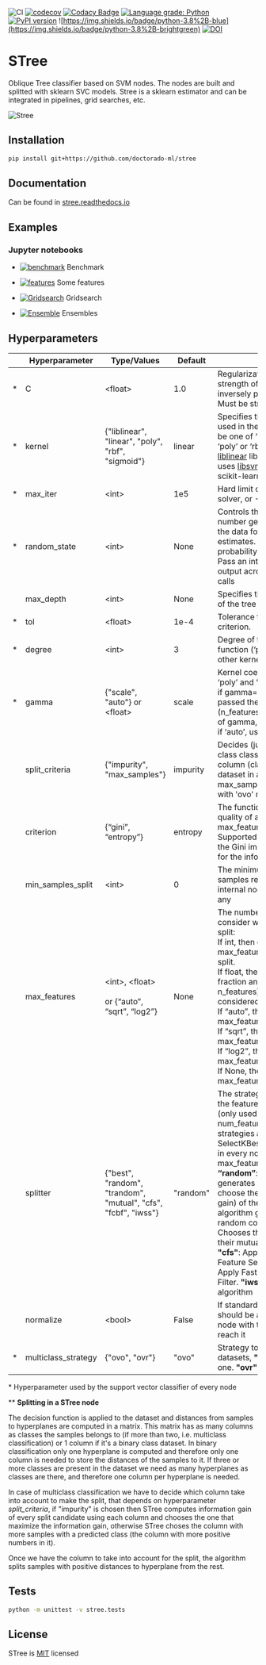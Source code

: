![CI](https://github.com/Doctorado-ML/STree/workflows/CI/badge.svg)
[![codecov](https://codecov.io/gh/doctorado-ml/stree/branch/master/graph/badge.svg)](https://codecov.io/gh/doctorado-ml/stree)
[![Codacy Badge](https://app.codacy.com/project/badge/Grade/35fa3dfd53a24a339344b33d9f9f2f3d)](https://www.codacy.com/gh/Doctorado-ML/STree?utm_source=github.com&utm_medium=referral&utm_content=Doctorado-ML/STree&utm_campaign=Badge_Grade)
[![Language grade: Python](https://img.shields.io/lgtm/grade/python/g/Doctorado-ML/STree.svg?logo=lgtm&logoWidth=18)](https://lgtm.com/projects/g/Doctorado-ML/STree/context:python)
[![PyPI version](https://badge.fury.io/py/STree.svg)](https://badge.fury.io/py/STree)
![https://img.shields.io/badge/python-3.8%2B-blue](https://img.shields.io/badge/python-3.8%2B-brightgreen)
[![DOI](https://zenodo.org/badge/262658230.svg)](https://zenodo.org/badge/latestdoi/262658230)

# STree

Oblique Tree classifier based on SVM nodes. The nodes are built and splitted with sklearn SVC models. Stree is a sklearn estimator and can be integrated in pipelines, grid searches, etc.

![Stree](https://raw.github.com/doctorado-ml/stree/master/example.png)

## Installation

```bash
pip install git+https://github.com/doctorado-ml/stree
```

## Documentation

Can be found in [stree.readthedocs.io](https://stree.readthedocs.io/en/stable/)

## Examples

### Jupyter notebooks

- [![benchmark](https://colab.research.google.com/assets/colab-badge.svg)](https://colab.research.google.com/github/Doctorado-ML/STree/blob/master/notebooks/benchmark.ipynb) Benchmark

- [![features](https://colab.research.google.com/assets/colab-badge.svg)](https://colab.research.google.com/github/Doctorado-ML/STree/blob/master/notebooks/features.ipynb) Some features

- [![Gridsearch](https://colab.research.google.com/assets/colab-badge.svg)](https://colab.research.google.com/github/Doctorado-ML/STree/blob/master/notebooks/gridsearch.ipynb) Gridsearch

- [![Ensemble](https://colab.research.google.com/assets/colab-badge.svg)](https://colab.research.google.com/github/Doctorado-ML/STree/blob/master/notebooks/ensemble.ipynb) Ensembles

## Hyperparameters

|     | **Hyperparameter**  | **Type/Values**                                                | **Default** | **Meaning**                                                                                                                                                                                                                                                                                                                                                                                                                                                                                                                                                                                                                             |
| --- | ------------------- | -------------------------------------------------------------- | ----------- | --------------------------------------------------------------------------------------------------------------------------------------------------------------------------------------------------------------------------------------------------------------------------------------------------------------------------------------------------------------------------------------------------------------------------------------------------------------------------------------------------------------------------------------------------------------------------------------------------------------------------------------- |
| \*  | C                   | \<float\>                                                      | 1.0         | Regularization parameter. The strength of the regularization is inversely proportional to C. Must be strictly positive.                                                                                                                                                                                                                                                                                                                                                                                                                                                                                                                 |
| \*  | kernel              | {"liblinear", "linear", "poly", "rbf", "sigmoid"}              | linear      | Specifies the kernel type to be used in the algorithm. It must be one of ‘liblinear’, ‘linear’, ‘poly’ or ‘rbf’. liblinear uses [liblinear](https://www.csie.ntu.edu.tw/~cjlin/liblinear/) library and the rest uses [libsvm](https://www.csie.ntu.edu.tw/~cjlin/libsvm/) library through scikit-learn library                                                                                                                                                                                                                                                                                                                          |
| \*  | max_iter            | \<int\>                                                        | 1e5         | Hard limit on iterations within solver, or -1 for no limit.                                                                                                                                                                                                                                                                                                                                                                                                                                                                                                                                                                             |
| \*  | random_state        | \<int\>                                                        | None        | Controls the pseudo random number generation for shuffling the data for probability estimates. Ignored when probability is False.<br>Pass an int for reproducible output across multiple function calls                                                                                                                                                                                                                                                                                                                                                                                                                                 |
|     | max_depth           | \<int\>                                                        | None        | Specifies the maximum depth of the tree                                                                                                                                                                                                                                                                                                                                                                                                                                                                                                                                                                                                 |
| \*  | tol                 | \<float\>                                                      | 1e-4        | Tolerance for stopping criterion.                                                                                                                                                                                                                                                                                                                                                                                                                                                                                                                                                                                                       |
| \*  | degree              | \<int\>                                                        | 3           | Degree of the polynomial kernel function (‘poly’). Ignored by all other kernels.                                                                                                                                                                                                                                                                                                                                                                                                                                                                                                                                                        |
| \*  | gamma               | {"scale", "auto"} or \<float\>                                 | scale       | Kernel coefficient for ‘rbf’, ‘poly’ and ‘sigmoid’.<br>if gamma='scale' (default) is passed then it uses 1 / (n_features \* X.var()) as value of gamma,<br>if ‘auto’, uses 1 / n_features.                                                                                                                                                                                                                                                                                                                                                                                                                                              |
|     | split_criteria      | {"impurity", "max_samples"}                                    | impurity    | Decides (just in case of a multi class classification) which column (class) use to split the dataset in a node\*\*. max_samples is incompatible with 'ovo' multiclass_strategy                                                                                                                                                                                                                                                                                                                                                                                                                                                          |
|     | criterion           | {“gini”, “entropy”}                                            | entropy     | The function to measure the quality of a split (only used if max_features != num_features). <br>Supported criteria are “gini” for the Gini impurity and “entropy” for the information gain.                                                                                                                                                                                                                                                                                                                                                                                                                                             |
|     | min_samples_split   | \<int\>                                                        | 0           | The minimum number of samples required to split an internal node. 0 (default) for any                                                                                                                                                                                                                                                                                                                                                                                                                                                                                                                                                   |
|     | max_features        | \<int\>, \<float\> <br><br>or {“auto”, “sqrt”, “log2”}         | None        | The number of features to consider when looking for the split:<br>If int, then consider max_features features at each split.<br>If float, then max_features is a fraction and int(max_features \* n_features) features are considered at each split.<br>If “auto”, then max_features=sqrt(n_features).<br>If “sqrt”, then max_features=sqrt(n_features).<br>If “log2”, then max_features=log2(n_features).<br>If None, then max_features=n_features.                                                                                                                                                                                    |
|     | splitter            | {"best", "random", "trandom", "mutual", "cfs", "fcbf", "iwss"} | "random"    | The strategy used to choose the feature set at each node (only used if max_features < num_features). Supported strategies are: **“best”**: sklearn SelectKBest algorithm is used in every node to choose the max_features best features. **“random”**: The algorithm generates 5 candidates and choose the best (max. info. gain) of them. **“trandom”**: The algorithm generates only one random combination. **"mutual"**: Chooses the best features w.r.t. their mutual info with the label. **"cfs"**: Apply Correlation-based Feature Selection. **"fcbf"**: Apply Fast Correlation-Based Filter. **"iwss"**: IWSS based algorithm |
|     | normalize           | \<bool\>                                                       | False       | If standardization of features should be applied on each node with the samples that reach it                                                                                                                                                                                                                                                                                                                                                                                                                                                                                                                                            |
| \*  | multiclass_strategy | {"ovo", "ovr"}                                                 | "ovo"       | Strategy to use with multiclass datasets, **"ovo"**: one versus one. **"ovr"**: one versus rest                                                                                                                                                                                                                                                                                                                                                                                                                                                                                                                                         |

\* Hyperparameter used by the support vector classifier of every node

\*\* **Splitting in a STree node**

The decision function is applied to the dataset and distances from samples to hyperplanes are computed in a matrix. This matrix has as many columns as classes the samples belongs to (if more than two, i.e. multiclass classification) or 1 column if it's a binary class dataset. In binary classification only one hyperplane is computed and therefore only one column is needed to store the distances of the samples to it. If three or more classes are present in the dataset we need as many hyperplanes as classes are there, and therefore one column per hyperplane is needed.

In case of multiclass classification we have to decide which column take into account to make the split, that depends on hyperparameter _split_criteria_, if "impurity" is chosen then STree computes information gain of every split candidate using each column and chooses the one that maximize the information gain, otherwise STree choses the column with more samples with a predicted class (the column with more positive numbers in it).

Once we have the column to take into account for the split, the algorithm splits samples with positive distances to hyperplane from the rest.

## Tests

```bash
python -m unittest -v stree.tests
```

## License

STree is [MIT](https://github.com/doctorado-ml/stree/blob/master/LICENSE) licensed
